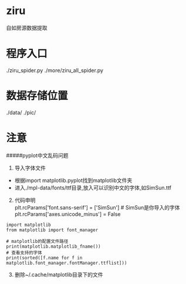 # ziru
自如房源数据提取
# 程序入口
./ziru_spider.py
./more/ziru_all_spider.py
# 数据存储位置
./data/
./pic/
# 注意
#####pyplot中文乱码问题   
1. 导入字体文件  
* 根据import matplotlib.pyplot找到matplotlib文件夹  
* 进入./mpl-data/fonts/ttf目录,放入可以识别中文的字体,如SimSun.ttf  
2. 代码申明  
plt.rcParams['font.sans-serif'] = ['SimSun'] # SimSun是你导入的字体  
plt.rcParams['axes.unicode_minus'] = False 
```
import matplotlib
from matplotlib import font_manager

# matplotlib的配置文件路径
print(matplotlib.matplotlib_fname())
# 查看支持的字体
print(sorted([f.name for f in matplotlib.font_manager.fontManager.ttflist]))
``` 
3. 删除~/.cache/matplotlib目录下的文件  

